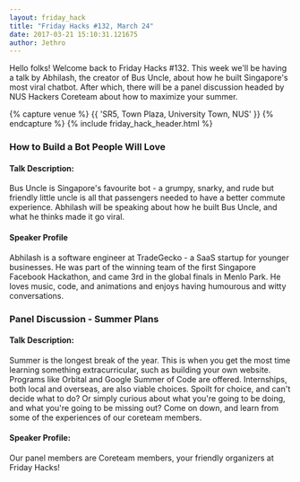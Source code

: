 ```yaml
---
layout: friday_hack
title: "Friday Hacks #132, March 24"
date: 2017-03-21 15:10:31.121675
author: Jethro
---
```


Hello folks! Welcome back to Friday Hacks #132. This week we'll be having a talk by Abhilash, the creator of Bus Uncle, about how he built Singapore's most viral chatbot. After which, there will be a panel discussion headed by NUS Hackers Coreteam about how to maximize your summer.

{% capture venue %}
    {{ 'SR5, Town Plaza, University Town, NUS' }}
{% endcapture %}
{% include friday_hack_header.html %}


### How to Build a Bot People Will Love

#### Talk Description:
Bus Uncle is Singapore's favourite bot - a grumpy, snarky, and rude but friendly little uncle is all that passengers needed to have a better commute experience. Abhilash will be speaking about how he built Bus Uncle, and what he thinks made it go viral.

#### Speaker Profile
Abhilash is a software engineer at TradeGecko - a SaaS startup for younger businesses. He was part of the winning team of the first Singapore Facebook Hackathon, and came 3rd in the global finals in Menlo Park. He loves music, code, and animations and enjoys having humourous and witty conversations.


### Panel Discussion - Summer Plans

#### Talk Description:
Summer is the longest break of the year. This is when you get the most time learning something extracurricular, such as building your own website. Programs like Orbital and Google Summer of Code are offered. Internships, both local and overseas, are also viable choices. Spoilt for choice, and can't decide what to do? Or simply curious about what you're going to be doing, and what you're going to be missing out? Come on down, and learn from some of the experiences of our coreteam members.

#### Speaker Profile:
Our panel members are Coreteam members, your friendly organizers at Friday Hacks!
